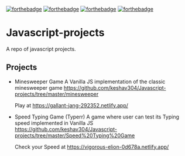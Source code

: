 [![forthebadge](https://forthebadge.com/images/badges/made-with-javascript.svg)](https://forthebadge.com) [![forthebadge](https://forthebadge.com/images/badges/uses-html.svg)](https://forthebadge.com) [![forthebadge](https://forthebadge.com/images/badges/uses-css.svg)](https://forthebadge.com) 
[![forthebadge](https://forthebadge.com/images/badges/built-with-love.svg)](https://forthebadge.com)
# Javascript-projects
A repo of javascript projects.

## Projects
* Minesweeper Game
   A Vanilla JS implementation of the classic minesweeper game
   https://github.com/keshav304/Javascript-projects/tree/master/minesweeper
   
   Play at https://gallant-jang-292352.netlify.app/

* Speed Typing Game (Typerr)
   A game where user can test its Typing speed implemented in Vanilla JS
   https://github.com/keshav304/Javascript-projects/tree/master/Speed%20Typing%20Game
   
   Check your Speed at https://vigorous-elion-0d678a.netlify.app/
  
